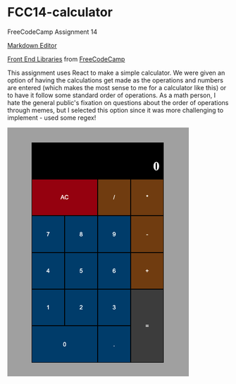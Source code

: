 # FCC14-calculator
FreeCodeCamp Assignment 14

[Markdown Editor](https://www.alex-cameron.com/FCC14/)

[Front End Libraries](https://www.freecodecamp.org/certification/alexcamero/front-end-libraries) from [FreeCodeCamp](https://www.freecodecamp.org/)

This assignment uses React to make a simple calculator. We were given an option of having the calculations get made as the operations and numbers are entered (which makes the most sense to me for a calculator like this) or to have it follow some standard order of operations. As a math person, I hate the general public's fixation on questions about the order of operations through memes, but I selected this option since it was more challenging to implement - used some regex!

![Image of app 1](https://github.com/alexcamero/FCC14-calculator/blob/main/01.png)
